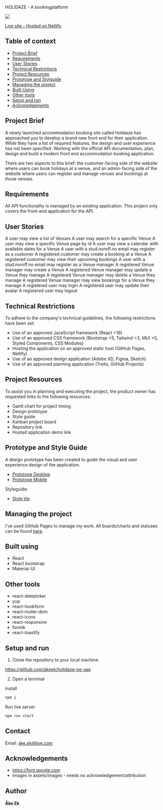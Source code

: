 HOLIDAZE - A bookingplatform

<img src="./src/assets/images/printscreen-homepage.png">

[Live site - Hosted on Netlify](https://polite-taffy-229633.netlify.app/)

## Table of context

- [Project Brief](#project-brief)
- [Requirements](#requirements)
- [User Stories](#user-stories)
- [Technical Restrictions](#technical-restrictions)
- [Project Resources](#project-resources)
- [Prototype and Stylguide](#prototype-and-styleguide)
- [Managing the project](#managing-the-project)
- [Built Using](#built-using)
- [Other tools](#other-tools)
- [Setup and run](#setup-and-run)
- [Acknoledgements](#acknowledgements)


## Project Brief

A newly launched accommodation booking site called Holidaze has approached you to develop a brand new front end for their application. While they have a list of required features, the design and user experience has not been specified. Working with the official API documentation, plan, design and build a modern front end accommodation booking application.

There are two aspects to this brief: the customer-facing side of the website where users can book holidays at a venue, and an admin-facing side of the website where users can register and manage venues and bookings at those venues.

## Requirements

All API functionality is managed by an existing application. This project only covers the front-end application for the API.

## User Stories

A user may view a list of Venues
A user may search for a specific Venue
A user may view a specific Venue page by id
A user may view a calendar with available dates for a Venue
A user with a stud.noroff.no email may register as a customer
A registered customer may create a booking at a Venue
A registered customer may view their upcoming bookings
A user with a stud.noroff.no email may register as a Venue manager
A registered Venue manager may create a Venue
A registered Venue manager may update a Venue they manage
A registered Venue manager may delete a Venue they manage
A registered Venue manager may view bookings for a Venue they manage
A registered user may login
A registered user may update their avatar
A registered user may logout

## Technical Restrictions

To adhere to the company's technical guidelines, the following restrictions have been set:

- Use of an approved JavaScript framework (React >16)
- Use of an approved CSS framework (Bootstrap >5, Tailwind >3, MUI >5, Styled Components, CSS Modules)
- Hosting the application on an approved static host (GitHub Pages, Netlify)
- Use of an approved design application (Adobe XD, Figma, Sketch)
- Use of an approved planning application (Trello, GitHub Projects)

## Project Resources

To assist you in planning and executing the project, the product owner has requested links to the following resources:

- Gantt chart for project timing
- Design prototype
- Style guide
- Kanban project board
- Repository link
- Hosted application demo link

## Prototype and Style Guide

A design prototype has been created to guide the visual and user experience design of the application.

- [Prototype Desktop](https://xd.adobe.com/view/7f966b5c-0142-450a-a5b2-8000108d35e1-2ac5/)
- [Prototype Mobile](https://xd.adobe.com/view/524ac5d9-8e78-43c6-8c5a-ccf7f2c3d8f6-0719/)

Styleguide:

- [Style tile](https://xd.adobe.com/view/ba14cfbf-d5a9-4463-a22a-cdf0315d6e24-ef47/)

## Managing the project

I've used GitHub Pages to manage my work. All boards/charts and statuses can be found [here](https://github.com/users/akeek/projects/2).

## Built using

- React
- React bootstrap
- Material-UI

## Other tools

- react-datepicker
- yup
- react-hookform
- react-router-dom
- react-icons
- react-responsive
- formik
- react-toastify

## Setup and run

1. Clone the repository to your local machine.

https://github.com/akeek/holidaze-pe-sae

2. Open a terminal

Install
```md
npm i
```

Run live server
```md
npm run start
```

## Contact

Email:
ake.ek@live.com

## Acknowledgements

- https://font.google.com
- Images in assets/images - needs no acknowledgement/attribution

## Author

<h4>Åke Ek</h4>